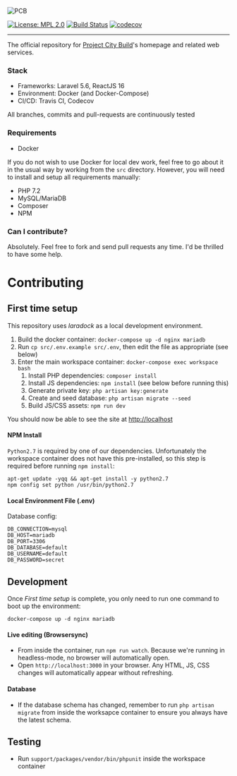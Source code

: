 ![PCB](https://projectcitybuild.com/assets/images/logo.png)

[![License: MPL 2.0](https://img.shields.io/badge/License-MPL%202.0-brightgreen.svg)](https://opensource.org/licenses/MPL-2.0) [![Build Status](https://travis-ci.org/andyksaw/ProjectCityBuild.svg?branch=master)](https://travis-ci.org/andyksaw/ProjectCityBuild)
[![codecov](https://codecov.io/gh/andyksaw/ProjectCityBuild/branch/master/graph/badge.svg)](https://codecov.io/gh/andyksaw/ProjectCityBuild)

---

The official repository for [Project City Build](https://projectcitybuild.com)'s homepage and related web services.

### Stack
* Frameworks: Laravel 5.6, ReactJS 16
* Environment: Docker (and Docker-Compose)
* CI/CD: Travis CI, Codecov

All branches, commits and pull-requests are continuously tested

### Requirements
* Docker

If you do not wish to use Docker for local dev work, feel free to go about it in the usual way by working from the `src` directory. However, you will need to install and setup all requirements manually:

* PHP 7.2
* MySQL/MariaDB
* Composer
* NPM

### Can I contribute?
Absolutely. Feel free to fork and send pull requests any time. I'd be thrilled to have some help.

# Contributing
## First time setup
This repository uses *laradock* as a local development environment.

1. Build the docker container: `docker-compose up -d nginx mariadb`
2. Run `cp src/.env.example src/.env`, then edit the file as appropriate (see below)
3. Enter the main workspace container: `docker-compose exec workspace bash`
    1. Install PHP dependencies: `composer install`
    2. Install JS dependencies: `npm install` (see below before running this)
    3. Generate private key: `php artisan key:generate`
    4. Create and seed database: `php artisan migrate --seed`
    5. Build JS/CSS assets: `npm run dev`

You should now be able to see the site at [http://localhost](http://localhost)


#### NPM Install
`Python2.7` is required by one of our dependencies. Unfortunately the workspace container does not have this pre-installed, so this step is required before running `npm install`:

```
apt-get update -yqq && apt-get install -y python2.7
npm config set python /usr/bin/python2.7
```

#### Local Environment File (.env)
Database config:
```
DB_CONNECTION=mysql
DB_HOST=mariadb
DB_PORT=3306
DB_DATABASE=default
DB_USERNAME=default
DB_PASSWORD=secret
```

## Development
Once *First time setup* is complete, you only need to run one command to boot up the environment:
```
docker-compose up -d nginx mariadb
```


#### Live editing (Browsersync)
* From inside the container, run `npm run watch`. Because we're running in headless-mode, no browser will automatically open.
* Open `http://localhost:3000` in your browser. Any HTML, JS, CSS changes will automatically appear without refreshing. 

#### Database
* If the database schema has changed, remember to run `php artisan migrate` from inside the worksapce container to ensure you always have the latest schema.

## Testing
* Run `support/packages/vendor/bin/phpunit` inside the workspace container